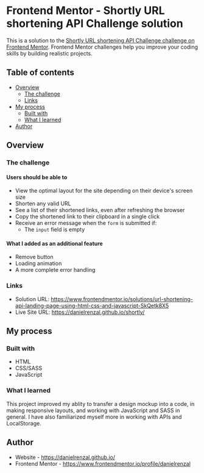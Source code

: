 # Frontend Mentor - Shortly URL shortening API Challenge solution

This is a solution to the [Shortly URL shortening API Challenge challenge on Frontend Mentor](https://www.frontendmentor.io/challenges/url-shortening-api-landing-page-2ce3ob-G). Frontend Mentor challenges help you improve your coding skills by building realistic projects. 

## Table of contents

- [Overview](#overview)
  - [The challenge](#the-challenge)
  - [Links](#links)
- [My process](#my-process)
  - [Built with](#built-with)
  - [What I learned](#what-i-learned)
- [Author](#author)

## Overview

### The challenge

#### Users should be able to

- View the optimal layout for the site depending on their device's screen size
- Shorten any valid URL
- See a list of their shortened links, even after refreshing the browser
- Copy the shortened link to their clipboard in a single click
- Receive an error message when the `form` is submitted if:
  - The `input` field is empty

#### What I added as an additional feature
- Remove button
- Loading animation
- A more complete error handling

### Links

- Solution URL: https://www.frontendmentor.io/solutions/url-shortening-api-landing-page-using-html-css-and-javascript-SkQetk8X5
- Live Site URL: https://danielrenzal.github.io/shortly/

## My process

### Built with

- HTML
- CSS/SASS
- JavaScript

### What I learned

This project improved my ablity to transfer a design mockup into a code, in making responsive layouts, and working with JavaScript and SASS in general. I have also familiarized myself more in working with APIs and LocalStorage.

## Author

- Website - https://danielrenzal.github.io/
- Frontend Mentor - https://www.frontendmentor.io/profile/danielrenzal

